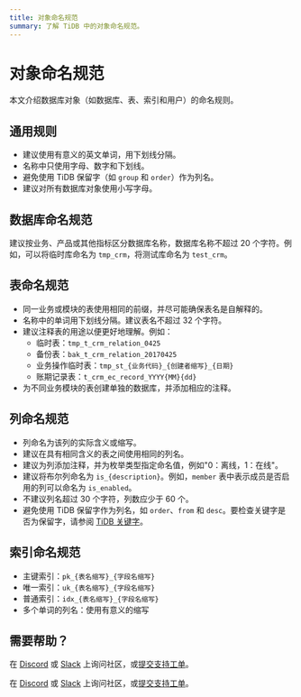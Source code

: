 ```yaml
---
title: 对象命名规范
summary: 了解 TiDB 中的对象命名规范。
---
```


# 对象命名规范

本文介绍数据库对象（如数据库、表、索引和用户）的命名规则。

## 通用规则

- 建议使用有意义的英文单词，用下划线分隔。
- 名称中只使用字母、数字和下划线。
- 避免使用 TiDB 保留字（如 `group` 和 `order`）作为列名。
- 建议对所有数据库对象使用小写字母。

## 数据库命名规范

建议按业务、产品或其他指标区分数据库名称，数据库名称不超过 20 个字符。例如，可以将临时库命名为 `tmp_crm`，将测试库命名为 `test_crm`。

## 表命名规范

- 同一业务或模块的表使用相同的前缀，并尽可能确保表名是自解释的。
- 名称中的单词用下划线分隔。建议表名不超过 32 个字符。
- 建议注释表的用途以便更好地理解。例如：
    - 临时表：`tmp_t_crm_relation_0425`
    - 备份表：`bak_t_crm_relation_20170425`
    - 业务操作临时表：`tmp_st_{业务代码}_{创建者缩写}_{日期}`
    - 账期记录表：`t_crm_ec_record_YYYY{MM}{dd}`
- 为不同业务模块的表创建单独的数据库，并添加相应的注释。

## 列命名规范

- 列命名为该列的实际含义或缩写。
- 建议在具有相同含义的表之间使用相同的列名。
- 建议为列添加注释，并为枚举类型指定命名值，例如"0：离线，1：在线"。
- 建议将布尔列命名为 `is_{description}`。例如，`member` 表中表示成员是否启用的列可以命名为 `is_enabled`。
- 不建议列名超过 30 个字符，列数应少于 60 个。
- 避免使用 TiDB 保留字作为列名，如 `order`、`from` 和 `desc`。要检查关键字是否为保留字，请参阅 [TiDB 关键字](/keywords.md)。

## 索引命名规范

- 主键索引：`pk_{表名缩写}_{字段名缩写}`
- 唯一索引：`uk_{表名缩写}_{字段名缩写}`
- 普通索引：`idx_{表名缩写}_{字段名缩写}`
- 多个单词的列名：使用有意义的缩写

## 需要帮助？

<CustomContent platform="tidb">

在 [Discord](https://discord.gg/DQZ2dy3cuc?utm_source=doc) 或 [Slack](https://slack.tidb.io/invite?team=tidb-community&channel=everyone&ref=pingcap-docs) 上询问社区，或[提交支持工单](/support.md)。

</CustomContent>

<CustomContent platform="tidb-cloud">

在 [Discord](https://discord.gg/DQZ2dy3cuc?utm_source=doc) 或 [Slack](https://slack.tidb.io/invite?team=tidb-community&channel=everyone&ref=pingcap-docs) 上询问社区，或[提交支持工单](https://tidb.support.pingcap.com/)。

</CustomContent>
